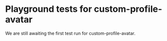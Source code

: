 # Playground tests for custom-profile-avatar
We are still awaiting the first test run for custom-profile-avatar.
